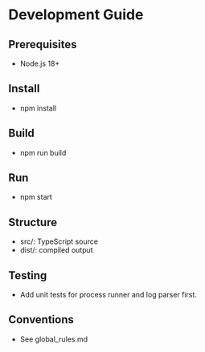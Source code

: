 ﻿# Development Guide

## Prerequisites
- Node.js 18+

## Install
- npm install

## Build
- npm run build

## Run
- npm start

## Structure
- src/: TypeScript source
- dist/: compiled output

## Testing
- Add unit tests for process runner and log parser first.

## Conventions
- See global_rules.md
